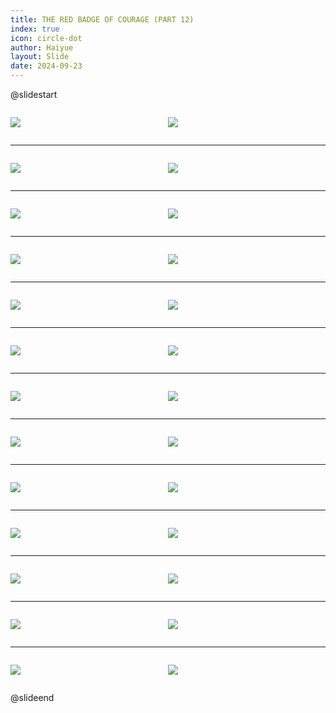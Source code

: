 ```yaml
---
title: THE RED BADGE OF COURAGE (PART 12)
index: true
icon: circle-dot
author: Haiyue
layout: Slide
date: 2024-09-23
---
```

 
@slidestart

<div style="display:flex">
<div style="flex:1">

![](/reading/english/Level-Z/THE%20RED%20BADGE%20OF%20COURAGE%20(PART%2012)/001.webp)
</div>
<div style="flex:1">

![](/reading/english/Level-Z/THE%20RED%20BADGE%20OF%20COURAGE%20(PART%2012)/002.webp)
</div>
</div>

---

<div style="display:flex">
<div style="flex:1">

![](/reading/english/Level-Z/THE%20RED%20BADGE%20OF%20COURAGE%20(PART%2012)/003.webp)
</div>
<div style="flex:1">

![](/reading/english/Level-Z/THE%20RED%20BADGE%20OF%20COURAGE%20(PART%2012)/004.webp)
</div>
</div>

---

<div style="display:flex">
<div style="flex:1">

![](/reading/english/Level-Z/THE%20RED%20BADGE%20OF%20COURAGE%20(PART%2012)/005.webp)
</div>
<div style="flex:1">

![](/reading/english/Level-Z/THE%20RED%20BADGE%20OF%20COURAGE%20(PART%2012)/006.webp)
</div>
</div>

---

<div style="display:flex">
<div style="flex:1">

![](/reading/english/Level-Z/THE%20RED%20BADGE%20OF%20COURAGE%20(PART%2012)/007.webp)
</div>
<div style="flex:1">

![](/reading/english/Level-Z/THE%20RED%20BADGE%20OF%20COURAGE%20(PART%2012)/008.webp)
</div>
</div>

---

<div style="display:flex">
<div style="flex:1">

![](/reading/english/Level-Z/THE%20RED%20BADGE%20OF%20COURAGE%20(PART%2012)/009.webp)
</div>
<div style="flex:1">

![](/reading/english/Level-Z/THE%20RED%20BADGE%20OF%20COURAGE%20(PART%2012)/010.webp)
</div>
</div>

---

<div style="display:flex">
<div style="flex:1">

![](/reading/english/Level-Z/THE%20RED%20BADGE%20OF%20COURAGE%20(PART%2012)/011.webp)
</div>
<div style="flex:1">

![](/reading/english/Level-Z/THE%20RED%20BADGE%20OF%20COURAGE%20(PART%2012)/012.webp)
</div>
</div>

---

<div style="display:flex">
<div style="flex:1">

![](/reading/english/Level-Z/THE%20RED%20BADGE%20OF%20COURAGE%20(PART%2012)/013.webp)
</div>
<div style="flex:1">

![](/reading/english/Level-Z/THE%20RED%20BADGE%20OF%20COURAGE%20(PART%2012)/014.webp)
</div>
</div>

---

<div style="display:flex">
<div style="flex:1">

![](/reading/english/Level-Z/THE%20RED%20BADGE%20OF%20COURAGE%20(PART%2012)/015.webp)
</div>
<div style="flex:1">

![](/reading/english/Level-Z/THE%20RED%20BADGE%20OF%20COURAGE%20(PART%2012)/016.webp)
</div>
</div>

---

<div style="display:flex">
<div style="flex:1">

![](/reading/english/Level-Z/THE%20RED%20BADGE%20OF%20COURAGE%20(PART%2012)/017.webp)
</div>
<div style="flex:1">

![](/reading/english/Level-Z/THE%20RED%20BADGE%20OF%20COURAGE%20(PART%2012)/018.webp)
</div>
</div>

---

<div style="display:flex">
<div style="flex:1">

![](/reading/english/Level-Z/THE%20RED%20BADGE%20OF%20COURAGE%20(PART%2012)/019.webp)
</div>
<div style="flex:1">

![](/reading/english/Level-Z/THE%20RED%20BADGE%20OF%20COURAGE%20(PART%2012)/020.webp)
</div>
</div>

---

<div style="display:flex">
<div style="flex:1">

![](/reading/english/Level-Z/THE%20RED%20BADGE%20OF%20COURAGE%20(PART%2012)/021.webp)
</div>
<div style="flex:1">

![](/reading/english/Level-Z/THE%20RED%20BADGE%20OF%20COURAGE%20(PART%2012)/022.webp)
</div>
</div>

---

<div style="display:flex">
<div style="flex:1">

![](/reading/english/Level-Z/THE%20RED%20BADGE%20OF%20COURAGE%20(PART%2012)/023.webp)
</div>
<div style="flex:1">

![](/reading/english/Level-Z/THE%20RED%20BADGE%20OF%20COURAGE%20(PART%2012)/024.webp)
</div>
</div>

---

<div style="display:flex">
<div style="flex:1">

![](/reading/english/Level-Z/THE%20RED%20BADGE%20OF%20COURAGE%20(PART%2012)/025.webp)
</div>
<div style="flex:1">

![](/reading/english/Level-Z/THE%20RED%20BADGE%20OF%20COURAGE%20(PART%2012)/026.webp)
</div>
</div>

@slideend